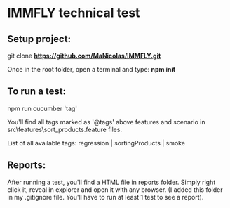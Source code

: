 # IMMFLY technical test

## Setup project:
git clone **https://github.com/MaNicolas/IMMFLY.git**

Once in the root folder, open a terminal and type: 
**npm init**

## To run a test:
npm run cucumber 'tag'

You'll find all tags marked as '@tags' above features and scenario in src\features\sort_products.feature files.

List of all available tags:
regression | sortingProducts | smoke

## Reports:
After running a test, you'll find a HTML file in reports folder.
Simply right click it, reveal in explorer and open it with any browser.
(I added this folder in my .gitignore file. You'll have to run at least 1 test to see a report).